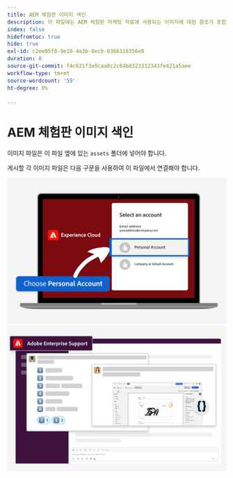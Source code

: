```yaml
---
title: AEM 체험판 이미지 색인
description: 이 파일에는 AEM 체험판 마케팅 자료에 사용되는 이미지에 대한 참조가 포함되어 있습니다.
index: false
hidefromtoc: true
hide: true
exl-id: c2ee05f0-9e10-4a3b-8ecb-0366116356e8
duration: 8
source-git-commit: f4c621f3a9caa8c2c64b8323312343fe421a5aee
workflow-type: tm+mt
source-wordcount: '59'
ht-degree: 0%

---
```


# AEM 체험판 이미지 색인

이미지 파일은 이 파일 옆에 있는 `assets` 폴더에 넣어야 합니다.

게시할 각 이미지 파일은 다음 구문을 사용하여 이 파일에서 연결해야 합니다.

![평가판 사용 가능 전자 메일 이미지 개인 계정](./assets/select-personal-account.png)
![Slack 전자 메일 이미지](./assets/Slack-email-image.png)
